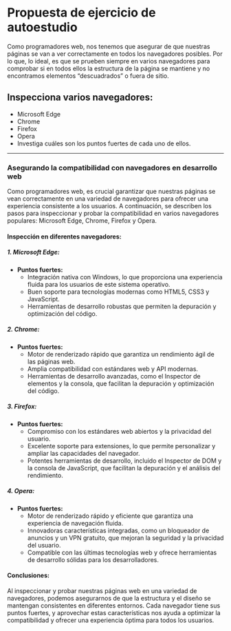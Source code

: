 # Propuesta de ejercicio de autoestudio

Como programadores web, nos tenemos que asegurar de que nuestras páginas se van a ver correctamente en todos los navegadores posibles. Por lo que, lo ideal, es que se prueben siempre en varios navegadores para comprobar si en todos ellos la estructura de la página se mantiene y no encontramos elementos “descuadrados” o fuera de sitio.

## Inspecciona varios navegadores:

- Microsoft Edge
- Chrome
- Firefox
- Opera
- Investiga cuáles son los puntos fuertes de cada uno de ellos.

-----------------------------------------------

### Asegurando la compatibilidad con navegadores en desarrollo web

Como programadores web, es crucial garantizar que nuestras páginas se vean correctamente en una variedad de navegadores para ofrecer una experiencia consistente a los usuarios. A continuación, se describen los pasos para inspeccionar y probar la compatibilidad en varios navegadores populares: Microsoft Edge, Chrome, Firefox y Opera.

#### Inspección en diferentes navegadores:

##### 1. Microsoft Edge:
- **Puntos fuertes:**
  - Integración nativa con Windows, lo que proporciona una experiencia fluida para los usuarios de este sistema operativo.
  - Buen soporte para tecnologías modernas como HTML5, CSS3 y JavaScript.
  - Herramientas de desarrollo robustas que permiten la depuración y optimización del código.

##### 2. Chrome:
- **Puntos fuertes:**
  - Motor de renderizado rápido que garantiza un rendimiento ágil de las páginas web.
  - Amplia compatibilidad con estándares web y API modernas.
  - Herramientas de desarrollo avanzadas, como el Inspector de elementos y la consola, que facilitan la depuración y optimización del código.

##### 3. Firefox:
- **Puntos fuertes:**
  - Compromiso con los estándares web abiertos y la privacidad del usuario.
  - Excelente soporte para extensiones, lo que permite personalizar y ampliar las capacidades del navegador.
  - Potentes herramientas de desarrollo, incluido el Inspector de DOM y la consola de JavaScript, que facilitan la depuración y el análisis del rendimiento.

##### 4. Opera:
- **Puntos fuertes:**
  - Motor de renderizado rápido y eficiente que garantiza una experiencia de navegación fluida.
  - Innovadoras características integradas, como un bloqueador de anuncios y un VPN gratuito, que mejoran la seguridad y la privacidad del usuario.
  - Compatible con las últimas tecnologías web y ofrece herramientas de desarrollo sólidas para los desarrolladores.

#### Conclusiones:
Al inspeccionar y probar nuestras páginas web en una variedad de navegadores, podemos asegurarnos de que la estructura y el diseño se mantengan consistentes en diferentes entornos. Cada navegador tiene sus puntos fuertes, y aprovechar estas características nos ayuda a optimizar la compatibilidad y ofrecer una experiencia óptima para todos los usuarios.